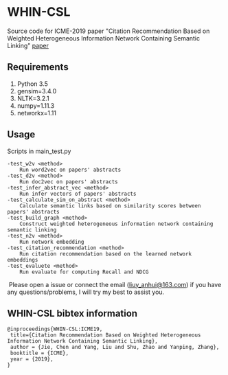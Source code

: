 # WHIN-CSL

Source code for ICME-2019 paper "Citation Recommendation Based on Weighted Heterogeneous Information Network Containing Semantic Linking" [paper](http://www.pdf-express.org/Conf/44524XP/versions/981188/PID5863305.pdf)

## Requirements

1. Python 3.5
2. gensim=3.4.0
3. NLTK=3.2.1
4. numpy=1.11.3
5. networkx=1.11

## Usage

Scripts in main_test.py

	-test_w2v <method>
		Run word2vec on papers' abstracts
	-test_d2v <method>
		Run doc2vec on papers' abstracts
	-test_infer_abstract_vec <method>
		Run infer vectors of papers' abstracts
	-test_calculate_sim_on_abstract <method>
		Calculate semantic links based on similarity scores between papers' abstracts
	-test_build_graph <method>
		Construct weighted heterogeneous information network containing semantic linking
	-test_n2v <method>
		Run network embedding
	-test_citation_recommendation <method>
		Run citation recommendation based on the learned network embeddings
	-test_evaluete <method>
		Run evaluate for computing Recall and NDCG

​                                                                                                                                                                                                            Please open a issue or connect the email (liuy_anhui@163.com) if you have any questions/problems, I will try my best to assist you.

## WHIN-CSL bibtex information

    @inproceedings{WHIN-CSL:ICME19,
     title={Citation Recommendation Based on Weighted Heterogeneous Information Network Containing Semantic Linking},
     author = {Jie, Chen and Yang, Liu and Shu, Zhao and Yanping, Zhang},
     booktitle = {ICME},
     year = {2019},
    } 

